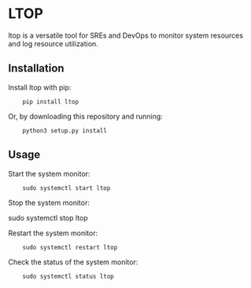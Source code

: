 # LTOP

ltop is a versatile tool for SREs and DevOps to monitor system resources and log resource utilization.

## Installation

Install ltop with pip:


        pip install ltop


Or, by downloading this repository and running:

        python3 setup.py install


## Usage

Start the system monitor:

        sudo systemctl start ltop

Stop the system monitor:

sudo systemctl stop ltop

Restart the system monitor:

        sudo systemctl restart ltop
        
Check the status of the system monitor:

        sudo systemctl status ltop


